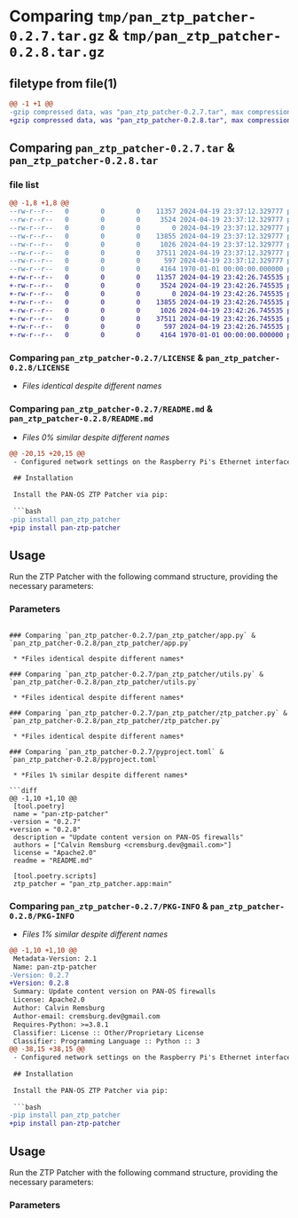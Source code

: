 # Comparing `tmp/pan_ztp_patcher-0.2.7.tar.gz` & `tmp/pan_ztp_patcher-0.2.8.tar.gz`

## filetype from file(1)

```diff
@@ -1 +1 @@
-gzip compressed data, was "pan_ztp_patcher-0.2.7.tar", max compression
+gzip compressed data, was "pan_ztp_patcher-0.2.8.tar", max compression
```

## Comparing `pan_ztp_patcher-0.2.7.tar` & `pan_ztp_patcher-0.2.8.tar`

### file list

```diff
@@ -1,8 +1,8 @@
--rw-r--r--   0        0        0    11357 2024-04-19 23:37:12.329777 pan_ztp_patcher-0.2.7/LICENSE
--rw-r--r--   0        0        0     3524 2024-04-19 23:37:12.329777 pan_ztp_patcher-0.2.7/README.md
--rw-r--r--   0        0        0        0 2024-04-19 23:37:12.329777 pan_ztp_patcher-0.2.7/pan_ztp_patcher/__init__.py
--rw-r--r--   0        0        0    13855 2024-04-19 23:37:12.329777 pan_ztp_patcher-0.2.7/pan_ztp_patcher/app.py
--rw-r--r--   0        0        0     1026 2024-04-19 23:37:12.329777 pan_ztp_patcher-0.2.7/pan_ztp_patcher/utils.py
--rw-r--r--   0        0        0    37511 2024-04-19 23:37:12.329777 pan_ztp_patcher-0.2.7/pan_ztp_patcher/ztp_patcher.py
--rw-r--r--   0        0        0      597 2024-04-19 23:37:12.329777 pan_ztp_patcher-0.2.7/pyproject.toml
--rw-r--r--   0        0        0     4164 1970-01-01 00:00:00.000000 pan_ztp_patcher-0.2.7/PKG-INFO
+-rw-r--r--   0        0        0    11357 2024-04-19 23:42:26.745535 pan_ztp_patcher-0.2.8/LICENSE
+-rw-r--r--   0        0        0     3524 2024-04-19 23:42:26.745535 pan_ztp_patcher-0.2.8/README.md
+-rw-r--r--   0        0        0        0 2024-04-19 23:42:26.745535 pan_ztp_patcher-0.2.8/pan_ztp_patcher/__init__.py
+-rw-r--r--   0        0        0    13855 2024-04-19 23:42:26.745535 pan_ztp_patcher-0.2.8/pan_ztp_patcher/app.py
+-rw-r--r--   0        0        0     1026 2024-04-19 23:42:26.745535 pan_ztp_patcher-0.2.8/pan_ztp_patcher/utils.py
+-rw-r--r--   0        0        0    37511 2024-04-19 23:42:26.745535 pan_ztp_patcher-0.2.8/pan_ztp_patcher/ztp_patcher.py
+-rw-r--r--   0        0        0      597 2024-04-19 23:42:26.745535 pan_ztp_patcher-0.2.8/pyproject.toml
+-rw-r--r--   0        0        0     4164 1970-01-01 00:00:00.000000 pan_ztp_patcher-0.2.8/PKG-INFO
```

### Comparing `pan_ztp_patcher-0.2.7/LICENSE` & `pan_ztp_patcher-0.2.8/LICENSE`

 * *Files identical despite different names*

### Comparing `pan_ztp_patcher-0.2.7/README.md` & `pan_ztp_patcher-0.2.8/README.md`

 * *Files 0% similar despite different names*

```diff
@@ -20,15 +20,15 @@
 - Configured network settings on the Raspberry Pi's Ethernet interface to 192.168.1.2/24.
 
 ## Installation
 
 Install the PAN-OS ZTP Patcher via pip:
 
 ```bash
-pip install pan_ztp_patcher
+pip install pan-ztp-patcher
 ```
 
 ## Usage
 
 Run the ZTP Patcher with the following command structure, providing the necessary parameters:
 
 ### Parameters
```

### Comparing `pan_ztp_patcher-0.2.7/pan_ztp_patcher/app.py` & `pan_ztp_patcher-0.2.8/pan_ztp_patcher/app.py`

 * *Files identical despite different names*

### Comparing `pan_ztp_patcher-0.2.7/pan_ztp_patcher/utils.py` & `pan_ztp_patcher-0.2.8/pan_ztp_patcher/utils.py`

 * *Files identical despite different names*

### Comparing `pan_ztp_patcher-0.2.7/pan_ztp_patcher/ztp_patcher.py` & `pan_ztp_patcher-0.2.8/pan_ztp_patcher/ztp_patcher.py`

 * *Files identical despite different names*

### Comparing `pan_ztp_patcher-0.2.7/pyproject.toml` & `pan_ztp_patcher-0.2.8/pyproject.toml`

 * *Files 1% similar despite different names*

```diff
@@ -1,10 +1,10 @@
 [tool.poetry]
 name = "pan-ztp-patcher"
-version = "0.2.7"
+version = "0.2.8"
 description = "Update content version on PAN-OS firewalls"
 authors = ["Calvin Remsburg <cremsburg.dev@gmail.com>"]
 license = "Apache2.0"
 readme = "README.md"
 
 [tool.poetry.scripts]
 ztp_patcher = "pan_ztp_patcher.app:main"
```

### Comparing `pan_ztp_patcher-0.2.7/PKG-INFO` & `pan_ztp_patcher-0.2.8/PKG-INFO`

 * *Files 1% similar despite different names*

```diff
@@ -1,10 +1,10 @@
 Metadata-Version: 2.1
 Name: pan-ztp-patcher
-Version: 0.2.7
+Version: 0.2.8
 Summary: Update content version on PAN-OS firewalls
 License: Apache2.0
 Author: Calvin Remsburg
 Author-email: cremsburg.dev@gmail.com
 Requires-Python: >=3.8.1
 Classifier: License :: Other/Proprietary License
 Classifier: Programming Language :: Python :: 3
@@ -38,15 +38,15 @@
 - Configured network settings on the Raspberry Pi's Ethernet interface to 192.168.1.2/24.
 
 ## Installation
 
 Install the PAN-OS ZTP Patcher via pip:
 
 ```bash
-pip install pan_ztp_patcher
+pip install pan-ztp-patcher
 ```
 
 ## Usage
 
 Run the ZTP Patcher with the following command structure, providing the necessary parameters:
 
 ### Parameters
```

